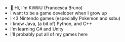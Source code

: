 - 👋 Hi, I’m KiWiiU (Francesca Bruno)
- I want to be a game developer when I grow up
- I <3 Nintendo games (especially Pokemon and ssbu)
- I know Java, (a bit of) Python, and C++
- I'm learning C# and Unity
- I'll probably put all of my games here
